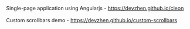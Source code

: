 Single-page application using Angularjs - <a href="https://devzhen.github.io/cleon">https://devzhen.github.io/cleon</a>
<br>
<br>
Custom scrollbars demo - <a href="https://devzhen.github.io/custom-scrollbars">https://devzhen.github.io/custom-scrollbars</a>
